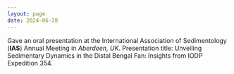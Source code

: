 ```yaml
---
layout: page
date: 2024-06-28
---
```

Gave an oral presentation at the International Association of Sedimentology (**IAS**) Annual Meeting in *Aberdeen, UK*. Presentation title: Unveiling Sedimentary Dynamics in the Distal Bengal Fan: Insights from IODP Expedition 354.
 
